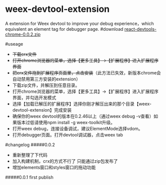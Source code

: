 # weex-devtool-extension
A extension for Weex devtool to improve your debug experience，which equivalent an element tag for debugger page.
#download 
[react-devtools-chrome-0.0.2.zip](https://github.com/weexteam/weex-devtool-extension/releases/download/0.0.2/react-devtools-chrome.zip)

#useage
* ~~下载crx文件~~
* ~~打开chrome浏览器的菜单，选择【更多工具】->【扩展程序】进入扩展程序界面~~
* ~~把crx文件拖到扩展程序页面里，点击安装~~（此方法已失效，新版本chrome会自动禁用第三方安装的extension）
* 下载zip文件，并解压到任意目录。
* 打开chrome浏览器的菜单，选择【更多工具】->【扩展程序】进入扩展程序界面，并勾选开发模式
* 选择【加载已解压的扩展程序】选择你刚才解压出来的那个目录【weex-devtool-extension】完成安装
* 确保你的weex devtool的版本在0.2.46以上（通过weex debug -v查看）如果版本过低请使用npm install -g weex-toolkit升级。
* 打开weex debug，连接设备调试，建议ElementMode选择vdom。
* 打开debugger页面。打开devtool调试器，点击weex tab


#changelog
#####0.0.2
* 重新整理了下代码
* 加入构建机制，crx的方式不行了 只能通过zip包发布了
* 增加elements窗口和styles窗口的拖动功能

#####0.0.1
first publish
